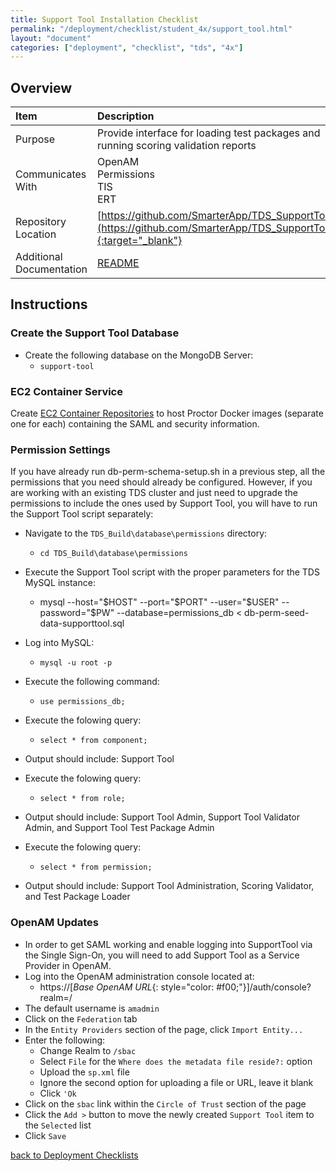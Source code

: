 ```yaml
---
title: Support Tool Installation Checklist
permalink: "/deployment/checklist/student_4x/support_tool.html"
layout: "document"
categories: ["deployment", "checklist", "tds", "4x"]
---
```


## Overview

| Item | Description |
|:-----|:------------|
| Purpose | Provide interface for loading test packages and running scoring validation reports |
| Communicates With | OpenAM<br>Permissions<br>TIS<br>ERT |
| Repository Location | [https://github.com/SmarterApp/TDS_SupportTool](https://github.com/SmarterApp/TDS_SupportTool){:target="_blank"} |
| Additional Documentation | [README](https://github.com/SmarterApp/TDS_SupportTool/blob/develop/README.md)|


## Instructions

### Create the Support Tool Database
* Create the following database on the MongoDB Server:
  * `support-tool`

### EC2 Container Service
 Create [EC2 Container Repositories](http://docs.aws.amazon.com/AmazonECS/latest/developerguide/ECS_Console_Repositories.html) to host Proctor Docker images (separate one for each) containing the SAML and security information.

### Permission Settings

If you have already run db-perm-schema-setup.sh in a previous step, all the permissions that you need
should already be configured. However, if you are working with an existing TDS cluster and just need to
upgrade the permissions to include the ones used by Support Tool, you will have to run the Support Tool
script separately:

* Navigate to the `TDS_Build\database\permissions` directory:
  * `cd TDS_Build\database\permissions`

* Execute the Support Tool script with the proper parameters for the TDS MySQL instance:
  * mysql --host="$HOST" --port="$PORT" --user="$USER" --password="$PW" --database=permissions_db < db-perm-seed-data-supporttool.sql

* Log into MySQL:
  * `mysql -u root -p`
* Execute the following command:
  * `use permissions_db;`
* Execute the folowing query:
  * `select * from component;`
* Output should include: Support Tool
* Execute the folowing query:
  * `select * from role;`
* Output should include: Support Tool Admin, Support Tool Validator Admin, and Support Tool Test Package Admin
* Execute the folowing query:
  * `select * from permission;`
* Output should include: Support Tool Administration, Scoring Validator, and Test Package Loader

### OpenAM Updates
* In order to get SAML working and enable logging into SupportTool via the Single Sign-On, you will need to add Support Tool as a Service Provider in OpenAM.
* Log into the OpenAM administration console located at: 
	* https://[*Base OpenAM URL*{: style="color: #f00;"}]/auth/console?realm=/
* 	The default username is `amadmin`
*  Click on the `Federation` tab
*  In the `Entity Providers` section of the page, click `Import Entity...`
*  Enter the following:
	* Change Realm to `/sbac`
	* Select `File` for the `Where does the metadata file reside?:` option
	* Upload the `sp.xml` file
	* Ignore the second option for uploading a file or URL, leave it blank
	* Click `'Ok`
* Click on the `sbac` link within the `Circle of Trust` section of the page
* Click the `Add >` button to move the newly created `Support Tool` item to the `Selected` list
* Click `Save`  

[back to Deployment Checklists](index.html)

